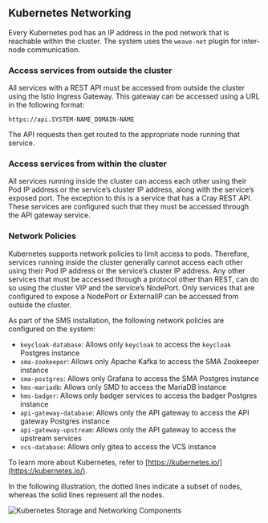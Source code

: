 ## Kubernetes Networking

Every Kubernetes pod has an IP address in the pod network that is reachable within the cluster. The system uses the `weave-net` plugin for inter-node communication.

### Access services from outside the cluster

All services with a REST API must be accessed from outside the cluster using the Istio Ingress Gateway. This gateway can be accessed using a URL in the following format:

```screen
https://api.SYSTEM-NAME_DOMAIN-NAME
```

The API requests then get routed to the appropriate node running that service.

### Access services from within the cluster

All services running inside the cluster can access each other using their Pod IP address or the service’s cluster IP address, along with the service’s exposed port. The exception to this is a service that has a Cray REST API. These services are configured such that they must be accessed through the API gateway service.

### Network Policies

Kubernetes supports network policies to limit access to pods. Therefore, services running inside the cluster generally cannot access each other using their Pod IP address or the service’s cluster IP address. Any other services that must be accessed through a protocol other than REST, can do so using the cluster VIP and the service’s NodePort. Only services that are configured to expose a NodePort or ExternalIP can be accessed from outside the cluster.

As part of the SMS installation, the following network policies are configured on the system:

-   `keycloak-database`: Allows only `keycloak` to access the `keycloak` Postgres instance
-   `sma-zookeeper`: Allows only Apache Kafka to access the SMA Zookeeper instance
-   `sma-postgres`: Allows only Grafana to access the SMA Postgres instance
-   `hms-mariadb`: Allows only SMD to access the MariaDB instance
-   `hms-badger`: Allows only badger services to access the badger Postgres instance
-   `api-gateway-database`: Allows only the API gateway to access the API gateway Postgres instance
-   `api-gateway-upstream`: Allows only the API gateway to access the upstream services
-   `vcs-database`: Allows only gitea to access the VCS instance

To learn more about Kubernetes, refer to [https://kubernetes.io/](https://kubernetes.io/).

In the following illustration, the dotted lines indicate a subset of nodes, whereas the solid lines represent all the nodes.

![Kubernetes Storage and Networking Components](Kubernetes_Networking_and_Storage_Components.png "Kubernetes Storage and Networking Components")


